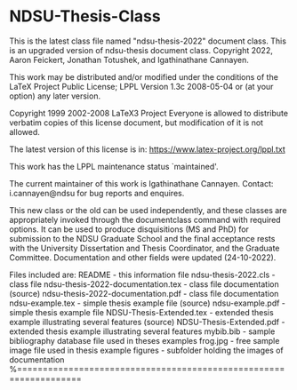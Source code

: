 # NDSU-Thesis-Class
This is the latest class file named "ndsu-thesis-2022" document class. This is an upgraded version of ndsu-thesis document class. Copyright 2022, Aaron Feickert, Jonathan Totushek, and Igathinathane Cannayen.

This work may be distributed and/or modified under the conditions of the LaTeX Project Public License; LPPL Version 1.3c 2008-05-04 or  (at your option) any later version. 

Copyright 1999 2002-2008 LaTeX3 Project 
    Everyone is allowed to distribute verbatim copies of this
    license document, but modification of it is not allowed.

The latest version of this license is in: https://www.latex-project.org/lppl.txt 

This work has the LPPL maintenance status `maintained'.

The current maintainer of this work is Igathinathane Cannayen.
Contact: i.cannayen@ndsu for bug reports and enquires.

This new class or the old can be used independently, and these classes are appropriately invoked through the documentclass command with required options. It can be used to produce disquisitions (MS and PhD) for submission to the NDSU Graduate School and the final acceptance rests with the University Dissertation and Thesis Coordinator, and the Graduate Committee. Documentation and other fields were updated (24-10-2022). 

Files included are:
  README - this information file
  ndsu-thesis-2022.cls - class file
  ndsu-thesis-2022-documentation.tex - class file documentation (source)
  ndsu-thesis-2022-documentation.pdf - class file documentation 
  ndsu-example.tex - simple thesis example file (source)
  ndsu-example.pdf - simple thesis example file
  NDSU-Thesis-Extended.tex - extended thesis example illustrating several features (source)
  NDSU-Thesis-Extended.pdf - extended thesis example illustrating several features
  mybib.bib - sample bibliography database file used in theses examples 
  frog.jpg - free sample image file used in thesis example
  figures - subfolder holding the images of documentation 
%==================================================================
